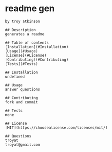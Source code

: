 # readme gen
    by troy atkinson

    ## Description
    generates a readme

    ## Table of contents
    [Installation](#Installation)
    [Usage](#Usage)
    [License](#License)
    [Contributing](#Contributing)
    [Tests](#Tests)
    
    ## Installation
    undefined
    
    ## Usage
    answer questions
    
    ## Contributing
    fork and commit
    
    ## Tests
    none 
    
    ## License
    [MIT](https://choosealicense.com/licenses/mit/)

    ## Questions
    troyat
    troyat@gmail.com